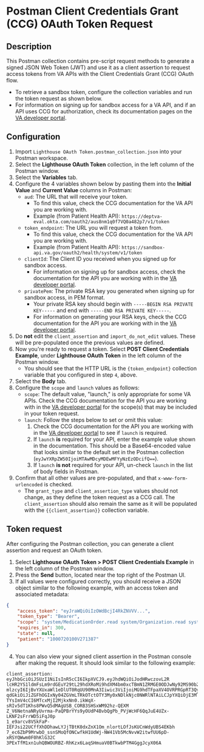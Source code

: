 # Postman Client Credentials Grant (CCG) OAuth Token Request

## Description

This Postman collection contains pre-script request methods to generate a signed JSON Web Token (JWT) and use it as a client assertion to request access tokens from VA APIs with the Client Credentials Grant (CCG) OAuth flow.

-  To retrieve a sandbox token, configure the collection variables and run the token request as shown below. 
-  For information on signing up for sandbox access for a VA API, and if an API uses CCG for authorization, check its documentation pages on the [VA developer portal](https://developer.va.gov/explore).

## Configuration

1. Import `Lighthouse OAuth Token.postman_collection.json` into your Postman workspace.
2. Select the **Lighthouse OAuth Token** collection, in the left column of the Postman window.
3. Select the **Variables** tab.
4. Configure the 4 variables shown below by pasting them into the **Initial Value** and **Current Value** columns in Postman:
    - `aud`: The URL that will receive your token. 
        - To find this value, check the CCG documentation for the VA API you are working with.
        - Example (from Patient Health API): `https://deptva-eval.okta.com/oauth2/aus8nm1q0f7VQ0a482p7/v1/token`
    - `token_endpoint`: The URL you will request a token from.
        - To find this value, check the CCG documentation for the VA API you are working with.
        - Example (from Patient Health API): `https://sandbox-api.va.gov/oauth2/health/system/v1/token`
    - `clientId`: The Client ID you received when you signed up for sandbox access.
        - For information on signing up for sandbox access, check the documentation for the API you are working with in the [VA developer portal](https://developer.va.gov/explore).
    - `privatePem`: The private RSA key you generated when signing up for sandbox access, in PEM format.
        - Your private RSA key should begin with `-----BEGIN RSA PRIVATE KEY-----` and end with `-----END RSA PRIVATE KEY-----`.
        - For information on generating your RSA keys, check the CCG documentation for the API you are working with in the [VA developer portal](https://developer.va.gov/explore).
5. Do **not** edit the `client_assertion` and `import_do_not_edit` values. These will be pre-populated once the previous values are defined. 
6. Now you're ready to request a token. Select **POST Client Credentials Example**, under **Lighthouse OAuth Token** in the left column of the Postman window.
    - You should see that the HTTP URL is the `{token_endpoint}` collection variable that you configured in step `4`, above.
7. Select the **Body** tab.
8. Configure the `scope` and `launch` values as follows:
    - `scope`: The default value, "launch," is only appropriate for some VA APIs. Check the CCG documentation for the API you are working with in the [VA developer portal](https://developer.va.gov/explore) for the scope(s) that may be included in your token request. 
    - `launch`: Follow the steps below to set or omit this value:
        1. Check the CCG documentation for the API you are working with in the [VA developer portal](https://developer.va.gov/explore) to see if `launch` is required.
        2. If `launch` **is** required for your API, enter the example value shown in the documentation. This should be a Base64-encoded value that looks similar to the default set in the Postman collection (`eyJwYXRpZW50IjoiMTAwMDcyMDEwMFYyNzEzODcifQ==`).
        3. If `launch` **is not** required for your API, un-check `launch` in the list of body fields in Postman.
9. Confirm that all other values are pre-populated, and that `x-www-form-urlencoded` is checked. 
    - The `grant_type` and `client_assertion_type` values should not change, as they define the token request as a CCG call. The `client_assertion` should also remain the same as it will be populated with the `{{client_assertion}}` collection variable.

## Token request

After configuring the Postman collection, you can generate a client assertion and request an OAuth token. 

1. Select **Lighthouse OAuth Token > POST Client Credentials Example** in the left column of the Postman window.
2. Press the **Send** button, located near the top right of the Postman UI.
3. If all values were configured correctly, you should receive a JSON object similar to the following example, with an access token and associated metadata:
```json
{
    "access_token": "eyJraWQiOiIzOWdBcjI4RkZNVVV...",
    "token_type": "Bearer",
    "scope": "system/MedicationOrder.read system/Organization.read system/Location.read system/Medication.read system/Observation.read launch system/Condition.read system/Appointment.read system/DiagnosticReport.read system/AllergyIntolerance.read system/Immunization.read system/Patient.read",
    "expires_in": 300,
    "state": null,
    "patient": "1000720100V271387"
}
```
4. You can also view your signed client assertion in the Postman console after making the request. It should look similar to the following example:
```
client_assertion: eyJhbGciOiJSUzI1NiIsInR5cCI6IkpXVCJ9.eyJhdWQiOiJodHRwczovL2R
lcHR2YS1ldmFsLm9rdGEuY29tL29hdXRoMi9hdXM4bm0xcTBmN1ZRMGE0ODJwNy92MS90b2tlbiIsI
mlzcyI6IjBvYXUxaWl1eDlUT0RqUU90MnA3Iiwic3ViIjoiMG9hdTFpaXV4OVRPRGpRT3QycDciLCJ
qdGkiOiJiZGFhOGIxNy04ZGVmLTRkOTctOTY3My0xNDlkNjc0NWRlNTAiLCJpYXQiOjE3MTIyNjI4N
TYsImV4cCI6MTcxMjI2MjkxNn0.ikWqX-sRIv5dT1Khs8PWvQ5dMAgUSB_CORB3SHSxWM92hz-QEXM
Z_V6NetnaNRyUvrma-PaQPBrYYs9yOUdP4BvbQgPb_PVjWcHF6QqJuE4UZx-LKNF2sFrrWD5iFqJ0p
1_e9arcv8VSkFaP-IEFJsi22UCffXhDDhawLYJjTBtK0dxZnX1Om_nlortLOfJsKUCnWdyUBS4EKbh
7_ec6ZbP9MrwbO_ssnSMoQfONCwfkH1UdWj-NW41Vb5McNvvW2itwfUU6pD-xRSYQWwm0F0hKlG32C
3PExTfM1xn1uhQBWOURBZ-RhKzx6LaqSHmuaV0BTkwbPTM4GggJcyX06A
```
